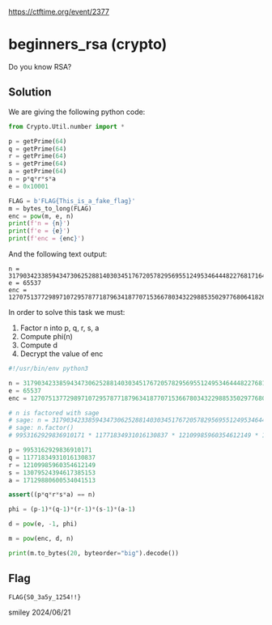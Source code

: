 https://ctftime.org/event/2377

# beginners_rsa (crypto)

Do you know RSA?

## Solution

We are giving the following python code:

```python
from Crypto.Util.number import *

p = getPrime(64)
q = getPrime(64)
r = getPrime(64)
s = getPrime(64)
a = getPrime(64)
n = p*q*r*s*a
e = 0x10001

FLAG = b'FLAG{This_is_a_fake_flag}'
m = bytes_to_long(FLAG)
enc = pow(m, e, n)
print(f'n = {n}')
print(f'e = {e}')
print(f'enc = {enc}')
```

And the following text output:

```
n = 317903423385943473062528814030345176720578295695512495346444822768171649361480819163749494400347
e = 65537
enc = 127075137729897107295787718796341877071536678034322988535029776806418266591167534816788125330265
```

In order to solve this task we must:
1) Factor n into p, q, r, s, a
2) Compute phi(n)
3) Compute d
4) Decrypt the value of enc

```python
#!/usr/bin/env python3

n = 317903423385943473062528814030345176720578295695512495346444822768171649361480819163749494400347
e = 65537
enc = 127075137729897107295787718796341877071536678034322988535029776806418266591167534816788125330265

# n is factored with sage
# sage: n = 317903423385943473062528814030345176720578295695512495346444822768171649361480819163749494400347
# sage: n.factor()
# 9953162929836910171 * 11771834931016130837 * 12109985960354612149 * 13079524394617385153 * 17129880600534041513

p = 9953162929836910171
q = 11771834931016130837
r = 12109985960354612149
s = 13079524394617385153
a = 17129880600534041513

assert((p*q*r*s*a) == n)

phi = (p-1)*(q-1)*(r-1)*(s-1)*(a-1)

d = pow(e, -1, phi)

m = pow(enc, d, n)

print(m.to_bytes(20, byteorder="big").decode())
```

## Flag
`FLAG{S0_3a5y_1254!!}`

smiley 2024/06/21
